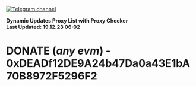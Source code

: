 [![Telegram channel](https://img.shields.io/endpoint?url=https://runkit.io/damiankrawczyk/telegram-badge/branches/master?url=https://t.me/n4z4v0d)](https://t.me/n4z4v0d) 

**Dynamic Updates Proxy List with Proxy Checker**  
**Last Updated: 19.12.23 06:02**

# DONATE (_any evm_) - 0xDEADf12DE9A24b47Da0a43E1bA70B8972F5296F2
